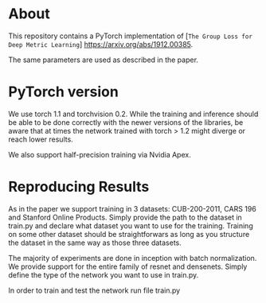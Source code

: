 
# About

This repository contains a PyTorch implementation of [`The Group Loss for Deep Metric Learning`] https://arxiv.org/abs/1912.00385.

The same parameters are used as described in the paper. 

# PyTorch version

We use torch 1.1 and torchvision 0.2. While the training and inference should be able to be done correctly with the newer versions of the libraries, be aware that at times the network trained with torch > 1.2 might diverge or reach lower results.

We also support half-precision training via Nvidia Apex. 

# Reproducing Results

As in the paper we support training in 3 datasets: CUB-200-2011, CARS 196 and Stanford Online Products. Simply provide the path to the dataset in train.py and declare what dataset you want to use for the training. Training on some other dataset should be straightforwars as long as you structure the dataset in the same way as those three datasets.

The majority of experiments are done in inception with batch normalization. We provide support for the entire family of resnet and densenets. Simply define the type of the network you want to use in train.py.

In order to train and test the network run file train.py
